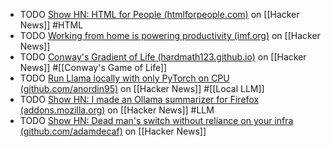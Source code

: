 - TODO [Show HN: HTML for People (htmlforpeople.com)](https://news.ycombinator.com/item?id=41801334) on [[Hacker News]] #HTML
- TODO [Working from home is powering productivity (imf.org)](https://news.ycombinator.com/item?id=41813304) on [[Hacker News]]
- TODO [Conway's Gradient of Life (hardmath123.github.io)](https://news.ycombinator.com/item?id=41786067) on [[Hacker News]] #[[Conway's Game of Life]]
- TODO [Run Llama locally with only PyTorch on CPU (github.com/anordin95)](https://news.ycombinator.com/item?id=41773020) on [[Hacker News]] #[[Local LLM]]
- TODO [Show HN: I made an Ollama summarizer for Firefox (addons.mozilla.org)](https://news.ycombinator.com/item?id=41810507) on [[Hacker News]] #LLM
- TODO [Show HN: Dead man's switch without reliance on your infra (github.com/adamdecaf)](https://news.ycombinator.com/item?id=41809879) on [[Hacker News]]